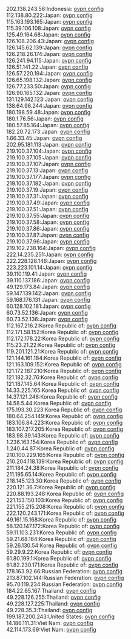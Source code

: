 202.138.243.56:Indonesia: [ovpn config](vpn/202_138_243_56.ovpn)  
112.138.80.222:Japan: [ovpn config](vpn/112_138_80_222.ovpn)  
115.163.193.165:Japan: [ovpn config](vpn/115_163_193_165.ovpn)  
115.39.106.108:Japan: [ovpn config](vpn/115_39_106_108.ovpn)  
125.49.164.68:Japan: [ovpn config](vpn/125_49_164_68.ovpn)  
126.108.206.43:Japan: [ovpn config](vpn/126_108_206_43.ovpn)  
126.145.62.139:Japan: [ovpn config](vpn/126_145_62_139.ovpn)  
126.218.26.174:Japan: [ovpn config](vpn/126_218_26_174.ovpn)  
126.241.94.115:Japan: [ovpn config](vpn/126_241_94_115.ovpn)  
126.51.141.22:Japan: [ovpn config](vpn/126_51_141_22.ovpn)  
126.57.220.194:Japan: [ovpn config](vpn/126_57_220_194.ovpn)  
126.65.198.132:Japan: [ovpn config](vpn/126_65_198_132.ovpn)  
126.77.233.50:Japan: [ovpn config](vpn/126_77_233_50.ovpn)  
126.90.165.132:Japan: [ovpn config](vpn/126_90_165_132.ovpn)  
131.129.142.123:Japan: [ovpn config](vpn/131_129_142_123.ovpn)  
138.64.96.244:Japan: [ovpn config](vpn/138_64_96_244.ovpn)  
180.198.59.48:Japan: [ovpn config](vpn/180_198_59_48.ovpn)  
180.1.76.56:Japan: [ovpn config](vpn/180_1_76_56.ovpn)  
180.57.85.164:Japan: [ovpn config](vpn/180_57_85_164.ovpn)  
182.20.72.173:Japan: [ovpn config](vpn/182_20_72_173.ovpn)  
1.66.33.45:Japan: [ovpn config](vpn/1_66_33_45.ovpn)  
202.95.181.113:Japan: [ovpn config](vpn/202_95_181_113.ovpn)  
219.100.37.104:Japan: [ovpn config](vpn/219_100_37_104.ovpn)  
219.100.37.105:Japan: [ovpn config](vpn/219_100_37_105.ovpn)  
219.100.37.107:Japan: [ovpn config](vpn/219_100_37_107.ovpn)  
219.100.37.13:Japan: [ovpn config](vpn/219_100_37_13.ovpn)  
219.100.37.177:Japan: [ovpn config](vpn/219_100_37_177.ovpn)  
219.100.37.182:Japan: [ovpn config](vpn/219_100_37_182.ovpn)  
219.100.37.19:Japan: [ovpn config](vpn/219_100_37_19.ovpn)  
219.100.37.31:Japan: [ovpn config](vpn/219_100_37_31.ovpn)  
219.100.37.49:Japan: [ovpn config](vpn/219_100_37_49.ovpn)  
219.100.37.51:Japan: [ovpn config](vpn/219_100_37_51.ovpn)  
219.100.37.55:Japan: [ovpn config](vpn/219_100_37_55.ovpn)  
219.100.37.58:Japan: [ovpn config](vpn/219_100_37_58.ovpn)  
219.100.37.86:Japan: [ovpn config](vpn/219_100_37_86.ovpn)  
219.100.37.87:Japan: [ovpn config](vpn/219_100_37_87.ovpn)  
219.100.37.96:Japan: [ovpn config](vpn/219_100_37_96.ovpn)  
219.102.238.164:Japan: [ovpn config](vpn/219_102_238_164.ovpn)  
222.14.235.251:Japan: [ovpn config](vpn/222_14_235_251.ovpn)  
222.228.128.146:Japan: [ovpn config](vpn/222_228_128_146.ovpn)  
223.223.101.14:Japan: [ovpn config](vpn/223_223_101_14.ovpn)  
39.110.119.41:Japan: [ovpn config](vpn/39_110_119_41.ovpn)  
39.110.137.186:Japan: [ovpn config](vpn/39_110_137_186.ovpn)  
49.129.173.84:Japan: [ovpn config](vpn/49_129_173_84.ovpn)  
59.147.139.142:Japan: [ovpn config](vpn/59_147_139_142.ovpn)  
59.168.176.131:Japan: [ovpn config](vpn/59_168_176_131.ovpn)  
60.128.102.181:Japan: [ovpn config](vpn/60_128_102_181.ovpn)  
60.73.52.136:Japan: [ovpn config](vpn/60_73_52_136.ovpn)  
60.73.52.136:Japan: [ovpn config](vpn/60_73_52_136.ovpn)  
112.167.216.2:Korea Republic of: [ovpn config](vpn/112_167_216_2.ovpn)  
112.171.58.152:Korea Republic of: [ovpn config](vpn/112_171_58_152.ovpn)  
112.172.178.22:Korea Republic of: [ovpn config](vpn/112_172_178_22.ovpn)  
115.23.21.22:Korea Republic of: [ovpn config](vpn/115_23_21_22.ovpn)  
119.201.121.21:Korea Republic of: [ovpn config](vpn/119_201_121_21.ovpn)  
121.144.161.184:Korea Republic of: [ovpn config](vpn/121_144_161_184.ovpn)  
121.163.109.152:Korea Republic of: [ovpn config](vpn/121_163_109_152.ovpn)  
121.172.187.210:Korea Republic of: [ovpn config](vpn/121_172_187_210.ovpn)  
121.182.32.76:Korea Republic of: [ovpn config](vpn/121_182_32_76.ovpn)  
121.187.145.64:Korea Republic of: [ovpn config](vpn/121_187_145_64.ovpn)  
14.33.225.165:Korea Republic of: [ovpn config](vpn/14_33_225_165.ovpn)  
14.37.121.246:Korea Republic of: [ovpn config](vpn/14_37_121_246.ovpn)  
14.58.5.44:Korea Republic of: [ovpn config](vpn/14_58_5_44.ovpn)  
175.193.30.223:Korea Republic of: [ovpn config](vpn/175_193_30_223.ovpn)  
180.64.254.149:Korea Republic of: [ovpn config](vpn/180_64_254_149.ovpn)  
183.106.84.223:Korea Republic of: [ovpn config](vpn/183_106_84_223.ovpn)  
183.107.217.205:Korea Republic of: [ovpn config](vpn/183_107_217_205.ovpn)  
183.98.39.143:Korea Republic of: [ovpn config](vpn/183_98_39_143.ovpn)  
1.236.163.154:Korea Republic of: [ovpn config](vpn/1_236_163_154.ovpn)  
1.240.44.87:Korea Republic of: [ovpn config](vpn/1_240_44_87.ovpn)  
210.100.229.165:Korea Republic of: [ovpn config](vpn/210_100_229_165.ovpn)  
210.204.118.139:Korea Republic of: [ovpn config](vpn/210_204_118_139.ovpn)  
211.184.24.38:Korea Republic of: [ovpn config](vpn/211_184_24_38.ovpn)  
211.195.65.14:Korea Republic of: [ovpn config](vpn/211_195_65_14.ovpn)  
218.145.123.30:Korea Republic of: [ovpn config](vpn/218_145_123_30.ovpn)  
220.121.36.7:Korea Republic of: [ovpn config](vpn/220_121_36_7.ovpn)  
220.88.193.248:Korea Republic of: [ovpn config](vpn/220_88_193_248.ovpn)  
221.153.150.103:Korea Republic of: [ovpn config](vpn/221_153_150_103.ovpn)  
221.155.215.208:Korea Republic of: [ovpn config](vpn/221_155_215_208.ovpn)  
222.120.243.171:Korea Republic of: [ovpn config](vpn/222_120_243_171.ovpn)  
49.161.15.168:Korea Republic of: [ovpn config](vpn/49_161_15_168.ovpn)  
58.120.147.172:Korea Republic of: [ovpn config](vpn/58_120_147_172.ovpn)  
59.11.103.231:Korea Republic of: [ovpn config](vpn/59_11_103_231.ovpn)  
59.21.68.164:Korea Republic of: [ovpn config](vpn/59_21_68_164.ovpn)  
59.26.130.54:Korea Republic of: [ovpn config](vpn/59_26_130_54.ovpn)  
59.29.9.22:Korea Republic of: [ovpn config](vpn/59_29_9_22.ovpn)  
61.80.199.1:Korea Republic of: [ovpn config](vpn/61_80_199_1.ovpn)  
61.82.230.171:Korea Republic of: [ovpn config](vpn/61_82_230_171.ovpn)  
178.163.92.66:Russian Federation: [ovpn config](vpn/178_163_92_66.ovpn)  
213.87.102.144:Russian Federation: [ovpn config](vpn/213_87_102_144.ovpn)  
95.70.119.234:Russian Federation: [ovpn config](vpn/95_70_119_234.ovpn)  
184.22.65.167:Thailand: [ovpn config](vpn/184_22_65_167.ovpn)  
49.228.126.255:Thailand: [ovpn config](vpn/49_228_126_255.ovpn)  
49.228.127.225:Thailand: [ovpn config](vpn/49_228_127_225.ovpn)  
49.228.35.3:Thailand: [ovpn config](vpn/49_228_35_3.ovpn)  
199.187.200.243:United States: [ovpn config](vpn/199_187_200_243.ovpn)  
14.186.111.31:Viet Nam: [ovpn config](vpn/14_186_111_31.ovpn)  
42.114.173.69:Viet Nam: [ovpn config](vpn/42_114_173_69.ovpn)  
